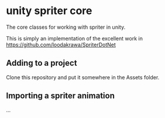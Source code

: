 # unity spriter core

The core classes for working with spriter in unity.

This is simply an implementation of the excellent work in https://github.com/loodakrawa/SpriterDotNet

## Adding to a project

Clone this repository and put it somewhere in the Assets folder.

## Importing a spriter animation

...
